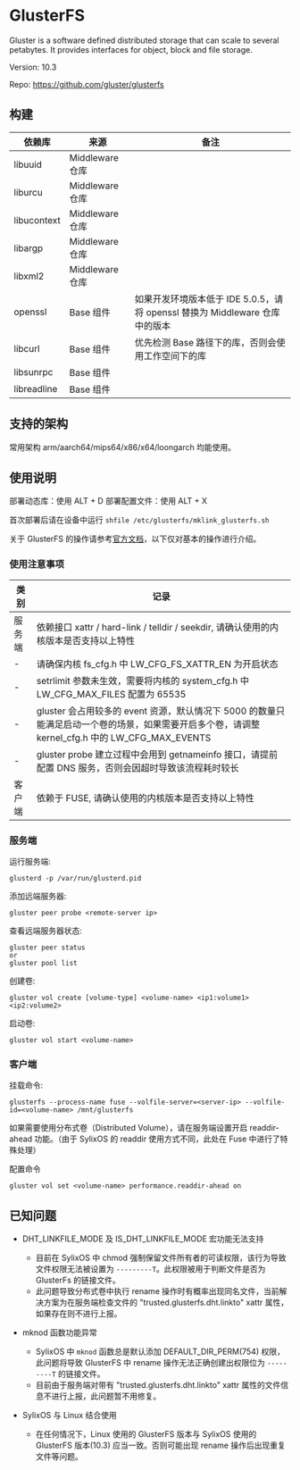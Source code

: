 # GlusterFS

Gluster is a software defined distributed storage that can scale to several petabytes. It provides interfaces for object, block and file storage.

Version: 10.3

Repo: https://github.com/gluster/glusterfs

## 构建

依赖库 | 来源 | 备注
| - | - | - |
libuuid | Middleware 仓库
liburcu | Middleware 仓库
libucontext | Middleware 仓库
libargp | Middleware 仓库
libxml2 | Middleware 仓库
openssl | Base 组件 | 如果开发环境版本低于 IDE 5.0.5，请将 openssl 替换为 Middleware 仓库中的版本
libcurl | Base 组件 | 优先检测 Base 路径下的库，否则会使用工作空间下的库
libsunrpc | Base 组件
libreadline | Base 组件

## 支持的架构

常用架构 arm/aarch64/mips64/x86/x64/loongarch 均能使用。

## 使用说明

部署动态库：使用 ALT + D
部署配置文件：使用 ALT + X

首次部署后请在设备中运行 `shfile /etc/glusterfs/mklink_glusterfs.sh`

关于 GlusterFS 的操作请参考[官方文档](https://docs.gluster.org/en/latest/)，以下仅对基本的操作进行介绍。

### 使用注意事项

类别 | 记录
| - | - |
服务端 | 依赖接口 xattr / hard-link / telldir / seekdir, 请确认使用的内核版本是否支持以上特性
\- | 请确保内核 fs_cfg.h 中 LW_CFG_FS_XATTR_EN 为开启状态
\- | setrlimit 参数未生效，需要将内核的 system_cfg.h 中 LW_CFG_MAX_FILES 配置为 65535
\- | gluster 会占用较多的 event 资源，默认情况下 5000 的数量只能满足启动一个卷的场景，如果需要开启多个卷，请调整 kernel_cfg.h 中的 LW_CFG_MAX_EVENTS
\- | gluster probe 建立过程中会用到 getnameinfo 接口，请提前配置 DNS 服务，否则会因超时导致该流程耗时较长
客户端 | 依赖于 FUSE, 请确认使用的内核版本是否支持以上特性

### 服务端

运行服务端:
```
glusterd -p /var/run/glusterd.pid
```

添加远端服务器:
```
gluster peer probe <remote-server ip>
```

查看远端服务器状态:
```
gluster peer status
or
gluster pool list
```

创建卷:
```
gluster vol create [volume-type] <volume-name> <ip1:volume1> <ip2:volume2>
```

启动卷:
```
gluster vol start <volume-name>
```

### 客户端

挂载命令:

```
glusterfs --process-name fuse --volfile-server=<server-ip> --volfile-id=<volume-name> /mnt/glusterfs
```

如果需要使用分布式卷（Distributed Volume），请在服务端设置开启 readdir-ahead 功能。（由于 SylixOS 的 readdir 使用方式不同，此处在 Fuse 中进行了特殊处理）

配置命令

```
gluster vol set <volume-name> performance.readdir-ahead on
```

## 已知问题

- DHT_LINKFILE_MODE 及 IS_DHT_LINKFILE_MODE 宏功能无法支持
  - 目前在 SylixOS 中 chmod 强制保留文件所有者的可读权限，该行为导致文件权限无法被设置为 `---------T`。此权限被用于判断文件是否为 GlusterFs 的链接文件。
  - 此问题导致分布式卷中执行 rename 操作时有概率出现同名文件，当前解决方案为在服务端检查文件的 "trusted.glusterfs.dht.linkto" xattr 属性，如果存在则不进行上报。

- mknod 函数功能异常
  - SylixOS 中 `mknod` 函数总是默认添加 DEFAULT_DIR_PERM(754) 权限，此问题将导致 GlusterFS 中 rename 操作无法正确创建出权限位为 `---------T` 的链接文件。
  - 目前由于服务端对带有 "trusted.glusterfs.dht.linkto" xattr 属性的文件信息不进行上报，此问题暂不用修复。

- SylixOS 与 Linux 结合使用
  - 在任何情况下，Linux 使用的 GlusterFS 版本与 SylixOS 使用的 GlusterFS 版本(10.3) 应当一致。否则可能出现 rename 操作后出现重复文件等问题。